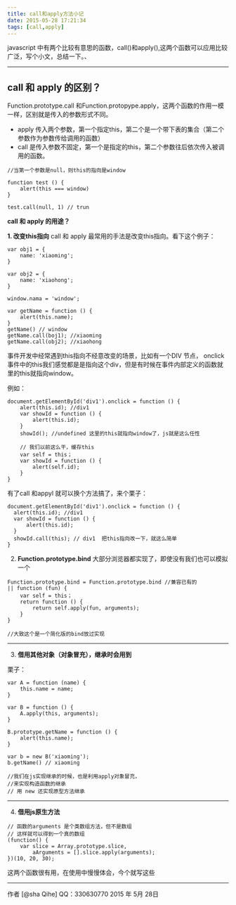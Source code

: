 ```yaml
---
title: call和apply方法小记
date: 2015-05-28 17:21:34
tags: [call,apply]
---
```

javascript 中有两个比较有意思的函数，call()和apply(),这两个函数可以应用比较广泛，写个小文，总结一下。、

---

**call 和 apply 的区别？**
---------------------
Function.prototype.call 和Function.protopype.apply，这两个函数的作用一模一样，区别就是传入的参数形式不同。

<!--more-->

 - apply 传入两个参数，第一个指定this，第二个是一个带下表的集合（第二个参数作为参数传给调用的函数）
 - call 是传入参数不固定，第一个是指定的this，第二个参数往后依次传入被调用的函数。

```
//当第一个参数是null，则this的指向是window

function test () {
    alert(this === window)
}

test.call(null, 1) // trun
```

**call 和 apply 的用途？**

**1. 改变this指向**
call 和 apply 最常用的手法是改变this指向。看下这个例子：
```
var obj1 = {
    name: 'xiaoming';
} 

var obj2 = {
    name: 'xiaohong';
} 

window.nama = 'window';

var getName = function () {
    alert(this.name);
}
getName() // window
getName.call(boj1); //xiaoming
getName.call(obj2); //xiaohong

```
事件开发中经常遇到this指向不经意改变的场景，比如有一个DIV 节点， onclick事件中的this我们感觉都是是指向这个div，但是有时候在事件内部定义的函数就里的this就指向window。

例如：
```
document.getElementById('div1').onclick = function () {
    alert(this.id); //div1
    var showId = function () {
        alert(this.id);
    }
    showId(); //undefined 这里的this就指向window了，js就是这么任性
    
    // 我们以前这么干，缓存this
    var self = this；
    var showId = function () {
        alert(self.id);
    }
}
```
  有了call 和appyl 就可以换个方法搞了，来个栗子：
  
  ```
  document.getElementById('div1').onclick = function () {
    alert(this.id); //div1
    var showId = function () {
        alert(this.id);
    }
    showId.call(this); // div1  把this指向改一下，就这么简单
}
  ```
  
2. **Function.prototype.bind** 大部分浏览器都实现了，即使没有我们也可以模拟一个

```
Function.prototype.bind = Function.prototype.bind //兼容已有的
|| function (fun) {
    var self = this；
    return function () {
        return self.apply(fun, arguments);
    }
}

//大致这个是一个简化版的bind放过实现
```


----------


3. **借用其他对象（对象冒充），继承时会用到**

栗子：
```
var A = function (name) {
    this.name = name;
}

var B = function () {
    A.apply(this, arguments);
}

B.prototype.getName = function () {
    alert(this.name);
}

var b = new B('xiaoming');
b.getName() // xiaoming  

//我们在js实现继承的时候，也是利用apply对象冒充，
//来实现构造函数的继承
// 用 new 还实现原型方法继承
```


----------


4. **借用js原生方法**

```
// 函数的arguments 是个类数组方法，但不是数组
// 这样就可以得到一个真的数组
(function() {
    var slice = Array.prototype.slice,
        aArguments = [].slice.apply(arguments);
})(10, 20, 30);

```

这两个函数很有用，在使用中慢慢体会，今个就写这些


----------


作者 [@sha Qihe]
QQ：330630770
2015 年 5月 28日


